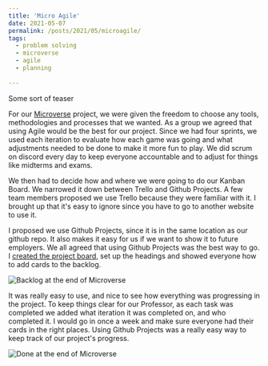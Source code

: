 ```yaml
---
title: 'Micro Agile'
date: 2021-05-07
permalink: /posts/2021/05/microagile/
tags:
  - problem solving
  - microverse
  - agile
  - planning
 
---
```


Some sort of teaser

For our [Microverse](https://jennithe.dev/portfolio/1-microverse/) project, we were given the freedom to choose any tools, methodologies and processes that we wanted. As a group we agreed that using Agile would be the best for our project. Since we had four sprints, we used each iteration to evaluate how each game was going and what adjustments needed to be done to make it more fun to play. We did scrum on discord every day to keep everyone accountable and to adjust for things like midterms and exams. 

We then had to decide how and where we were going to do our Kanban Board. We narrowed it down between Trello and Github Projects. A few team members proposed we use Trello because they were familiar with it. I brought up that it's easy to ignore since you have to go to another website to use it. 

I proposed we use Github Projects, since it is in the same location as our github repo. It also makes it easy for us if we want to show it to future employers. We all agreed that using Github Projects was the best way to go. I [created the project board](https://github.com/JenniTheDev/Microverse/projects/2), set up the headings and showed everyone how to add cards to the backlog. 

![Backlog at the end of Microverse](https://jennithe.dev/images/microagile1.jpg) 

It was really easy to use, and nice to see how everything was progressing in the project. To keep things clear for our Professor, as each task was completed we added what iteration it was completed on, and who completed it. I would go in once a week and make sure everyone had their cards in the right places. Using Github Projects was a really easy way to keep track of our project's progress. 

![Done at the end of Microverse](https://jennithe.dev/images/microagile2.jpg)



